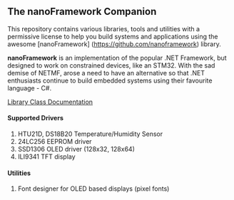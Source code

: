 ## The nanoFramework Companion

This repository contains various libraries, tools and utilities with a permissive license to help you build systems and applications using the awesome [nanoFramework] (https://github.com/nanoframework) library.

**nanoFramework** is an implementation of the popular .NET Framework, but designed to work on constrained devices, like an STM32. With the sad demise of NETMF, arose a need to have an alternative so that .NET enthusiasts continue to build embedded systems using their favourite language - C#.

[Library Class Documentation](https://sharmavishnu.github.io/index.html)

#### Supported Drivers
1. HTU21D, DS18B20 Temperature/Humidity Sensor
2. 24LC256 EEPROM driver
3. SSD1306 OLED driver (128x32, 128x64)
4. ILI9341 TFT display

#### Utilities
1. Font designer for OLED based displays (pixel fonts)
